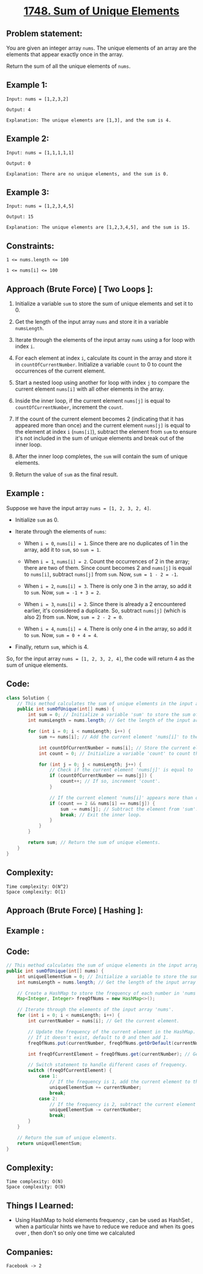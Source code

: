 
<h1 align="center"><a href="https://leetcode.com/problems/sum-of-unique-elements/description/" target="_blank">1748. Sum of Unique Elements</a></h1>

## Problem statement:
You are given an integer array `nums`. The unique elements of an array are the elements that appear exactly once in the array.

Return the sum of all the unique elements of `nums`.


## Example 1:

```
Input: nums = [1,2,3,2]

Output: 4

Explanation: The unique elements are [1,3], and the sum is 4.
```

## Example 2:

```
Input: nums = [1,1,1,1,1]

Output: 0

Explanation: There are no unique elements, and the sum is 0.
```


## Example 3:

```
Input: nums = [1,2,3,4,5]

Output: 15

Explanation: The unique elements are [1,2,3,4,5], and the sum is 15.
```


## Constraints:

```
1 <= nums.length <= 100

1 <= nums[i] <= 100
```



## Approach (Brute Force) [ Two Loops ]:

1. Initialize a variable `sum` to store the sum of unique elements and set it to 0.

2. Get the length of the input array `nums` and store it in a variable `numsLength`.

3. Iterate through the elements of the input array `nums` using a for loop with index `i`.

4. For each element at index `i`, calculate its count in the array and store it in `countOfCurrentNumber`. Initialize a variable `count` to 0 to count the occurrences of the current element.

5. Start a nested loop using another for loop with index `j` to compare the current element `nums[i]` with all other elements in the array.

6. Inside the inner loop, if the current element `nums[j]` is equal to `countOfCurrentNumber`, increment the `count`.

7. If the count of the current element becomes 2 (indicating that it has appeared more than once) and the current element `nums[j]` is equal to the element at index `i` (`nums[i]`), subtract the element from `sum` to ensure it's not included in the sum of unique elements and break out of the inner loop.

8. After the inner loop completes, the `sum` will contain the sum of unique elements.

9. Return the value of `sum` as the final result.


## Example :

Suppose we have the input array `nums = [1, 2, 3, 2, 4]`.

- Initialize `sum` as 0.

- Iterate through the elements of `nums`:

  - When `i = 0`, `nums[i] = 1`. Since there are no duplicates of 1 in the array, add it to `sum`, so `sum = 1`.

  - When `i = 1`, `nums[i] = 2`. Count the occurrences of 2 in the array; there are two of them. Since count becomes 2 and `nums[j]` is equal to `nums[i]`, subtract `nums[j]` from `sum`. Now, `sum = 1 - 2 = -1`.

  - When `i = 2`, `nums[i] = 3`. There is only one 3 in the array, so add it to `sum`. Now, `sum = -1 + 3 = 2`.

  - When `i = 3`, `nums[i] = 2`. Since there is already a 2 encountered earlier, it's considered a duplicate. So, subtract `nums[j]` (which is also 2) from `sum`. Now, `sum = 2 - 2 = 0`.

  - When `i = 4`, `nums[i] = 4`. There is only one 4 in the array, so add it to `sum`. Now, `sum = 0 + 4 = 4`.

- Finally, return `sum`, which is 4.

So, for the input array `nums = [1, 2, 3, 2, 4]`, the code will return 4 as the sum of unique elements.




## Code: 

```java
class Solution {
    // This method calculates the sum of unique elements in the input array 'nums'.
    public int sumOfUnique(int[] nums) {
        int sum = 0; // Initialize a variable 'sum' to store the sum of unique elements.
        int numsLength = nums.length; // Get the length of the input array 'nums'.

        for (int i = 0; i < numsLength; i++) {
            sum += nums[i]; // Add the current element 'nums[i]' to the 'sum'.

            int countOfCurrentNumber = nums[i]; // Store the current element in 'countOfCurrentNumber'.
            int count = 0; // Initialize a variable 'count' to count the occurrences of the current element.

            for (int j = 0; j < numsLength; j++) {
                // Check if the current element 'nums[j]' is equal to 'countOfCurrentNumber'.
                if (countOfCurrentNumber == nums[j]) {
                    count++; // If so, increment 'count'.
                }

                // If the current element 'nums[i]' appears more than once, subtract it from 'sum' and break the inner loop.
                if (count == 2 && nums[i] == nums[j]) {
                    sum -= nums[j]; // Subtract the element from 'sum'.
                    break; // Exit the inner loop.
                }
            }
        }

        return sum; // Return the sum of unique elements.
    }
}
```







## Complexity:

```
Time complexity: O(N^2)  
Space complexity: O(1)  
```










## Approach (Brute Force) [ Hashing ]:



## Example :


## Code: 

```java
// This method calculates the sum of unique elements in the input array 'nums'.
public int sumOfUnique(int[] nums) {
    int uniqueElementSum = 0; // Initialize a variable to store the sum of unique elements.
    int numsLength = nums.length; // Get the length of the input array 'nums'.

    // Create a HashMap to store the frequency of each number in 'nums'.
    Map<Integer, Integer> freqOfNums = new HashMap<>();

    // Iterate through the elements of the input array 'nums'.
    for (int i = 0; i < numsLength; i++) {
        int currentNumber = nums[i]; // Get the current element.

        // Update the frequency of the current element in the HashMap.
        // If it doesn't exist, default to 0 and then add 1.
        freqOfNums.put(currentNumber, freqOfNums.getOrDefault(currentNumber, 0) + 1);

        int freqOfCurrentElement = freqOfNums.get(currentNumber); // Get the frequency of the current element.

        // Switch statement to handle different cases of frequency.
        switch (freqOfCurrentElement) {
            case 1:
                // If the frequency is 1, add the current element to the uniqueElementSum.
                uniqueElementSum += currentNumber;
                break;
            case 2:
                // If the frequency is 2, subtract the current element from the uniqueElementSum.
                uniqueElementSum -= currentNumber;
                break;
        }
    }

    // Return the sum of unique elements.
    return uniqueElementSum;
}
```



## Complexity:

```
Time complexity: O(N)  
Space complexity: O(N)  
```





## Things I Learned:

- Using HashMap to hold elements frequency , can be used as HashSet , when a particular hints we have to reduce we reduce and when its goes over , then don't so only one time we calcaluted
  


## Companies:

```
Facebook -> 2
```





